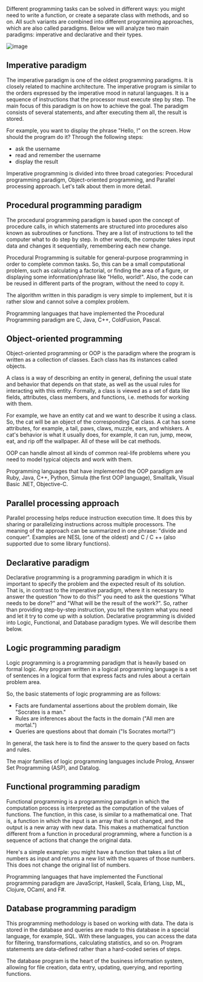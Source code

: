 Different programming tasks can be solved in different ways: you might need to write a function, or create a separate class with methods, and so on. All such variants are combined into different programming approaches, which are also called paradigms. Below we will analyze two main paradigms: imperative and declarative and their types.

![image](https://user-images.githubusercontent.com/92832451/185369471-5313e6c8-9400-4159-879a-a3774c0bc9c5.png)

## Imperative paradigm

The imperative paradigm is one of the oldest programming paradigms. It is closely related to machine architecture. The imperative program is similar to the orders expressed by the imperative mood in natural languages. It is a sequence of instructions that the processor must execute step by step. The main focus of this paradigm is on how to achieve the goal. The paradigm consists of several statements, and after executing them all, the result is stored.

For example, you want to display the phrase "Hello, <username>!" on the screen. How should the program do it? Through the following steps:
  

- ask the username
- read and remember the username
- display the result
  
Imperative programming is divided into three broad categories: Procedural programming paradigm, Object-oriented programming, and Parallel processing approach. Let's talk about them in more detail.
  
## Procedural programming paradigm
The procedural programming paradigm is based upon the concept of procedure calls, in which statements are structured into procedures also known as subroutines or functions. They are a list of instructions to tell the computer what to do step by step. In other words, the computer takes input data and changes it sequentially, remembering each new change.

Procedural Programming is suitable for general-purpose programming in order to complete common tasks. So, this can be a small computational problem, such as calculating a factorial, or finding the area of a figure, or displaying some information/phrase like "Hello, world!". Also, the code can be reused in different parts of the program, without the need to copy it.

The algorithm written in this paradigm is very simple to implement, but it is rather slow and cannot solve a complex problem.

Programming languages that have implemented the Procedural Programming paradigm are C, Java, C++, ColdFusion, Pascal.
  
## Object-oriented programming

Object-oriented programming or OOP is the paradigm where the program is written as a collection of classes. Each class has its instances called objects.

A class is a way of describing an entity in general, defining the usual state and behavior that depends on that state, as well as the usual rules for interacting with this entity. Formally, a class is viewed as a set of data like fields, attributes, class members, and functions, i.e. methods for working with them.

For example, we have an entity cat and we want to describe it using a class. So, the cat will be an object of the corresponding Cat class. A cat has some attributes, for example, a tail, paws, claws, muzzle, ears, and whiskers. A cat's behavior is what it usually does, for example, it can run, jump, meow, eat, and rip off the wallpaper. All of these will be cat methods.

OOP can handle almost all kinds of common real-life problems where you need to model typical objects and work with them.

Programming languages that have implemented the OOP paradigm are Ruby, Java, C++, Python, Simula (the first OOP language), Smalltalk, Visual Basic .NET, Objective-C.
  
## Parallel processing approach
Parallel processing helps reduce instruction execution time. It does this by sharing or parallelizing instructions across multiple processors. The meaning of the approach can be summarized in one phrase: "divide and conquer". Examples are NESL (one of the oldest) and C / C ++ (also supported due to some library functions).
  
## Declarative paradigm
Declarative programming is a programming paradigm in which it is important to specify the problem and the expected result of its solution. That is, in contrast to the imperative paradigm, where it is necessary to answer the question "how to do this?" you need to ask the questions "What needs to be done?" and "What will be the result of the work?". So, rather than providing step-by-step instruction, you tell the system what you need and let it try to come up with a solution.
Declarative programming is divided into Logic, Functional, and Database paradigm types. We will describe them below.
  
## Logic programming paradigm
Logic programming is a programming paradigm that is heavily based on formal logic. Any program written in a logical programming language is a set of sentences in a logical form that express facts and rules about a certain problem area.

So, the basic statements of logic programming are as follows:

- Facts are fundamental assertions about the problem domain, like "Socrates is a man."
- Rules are inferences about the facts in the domain ("All men are mortal.")
- Queries are questions about that domain ("Is Socrates mortal?")
  
In general, the task here is to find the answer to the query based on facts and rules.

The major families of logic programming languages include Prolog, Answer Set Programming (ASP), and Datalog.
  
## Functional programming paradigm
Functional programming is a programming paradigm in which the computation process is interpreted as the computation of the values of functions. The function, in this case, is similar to a mathematical one. That is, a function in which the input is an array that is not changed, and the output is a new array with new data. This makes a mathematical function different from a function in procedural programming, where a function is a sequence of actions that change the original data.

Here's a simple example: you might have a function that takes a list of numbers as input and returns a new list with the squares of those numbers. This does not change the original list of numbers.

Programming languages that have implemented the Functional programming paradigm are JavaScript, Haskell, Scala, Erlang, Lisp, ML, Clojure, OCaml, and F#.
  
## Database programming paradigm
This programming methodology is based on working with data. The data is stored in the database and queries are made to this database in a special language, for example, SQL. With these languages, you can access the data for filtering, transformations, calculating statistics, and so on. Program statements are data-defined rather than a hard-coded series of steps.

The database program is the heart of the business information system, allowing for file creation, data entry, updating, querying, and reporting functions.



